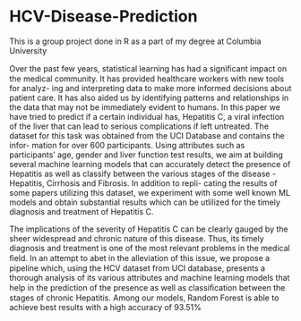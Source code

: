 # HCV-Disease-Prediction
This is a group project done in R as a part of my degree at Columbia University

Over the past few years, statistical learning has had a signiﬁcant impact on the 
medical community. It has provided healthcare workers with new tools for analyz- 
ing and interpreting data to make more informed decisions about patient care. It 
has also aided us by identifying patterns and relationships in the data that may not 
be immediately evident to humans.
In this paper we have tried to predict if a certain individual has, Hepatitis C, a viral 
infection of the liver that can lead to serious complications if left untreated. The 
dataset for this task was obtained from the UCI Database and contains the infor- 
mation for over 600 participants. Using attributes such as participants’ age, gender 
and liver function test results, we aim at building several machine learning models 
that can accurately detect the presence of Hepatitis as well as classify between the 
various stages of the disease - Hepatitis, Cirrhosis and Fibrosis. In addition to repli- 
cating the results of some papers utilizing this dataset, we experiment with some 
well known ML models and obtain substantial results which can be utlilized for the 
timely diagnosis and treatment of Hepatitis C.

The implications of the severity of Hepatitis C can be clearly gauged by the sheer widespread 
and chronic nature of this disease. Thus, its timely diagnosis and treatment is one of the most 
relevant problems in the medical ﬁeld. In an attempt to abet in the alleviation of this issue, 
we propose a pipeline which, using the HCV dataset from UCI database, presents a thorough 
analysis of its various attributes and machine learning models that help in the prediction of the 
presence as well as classiﬁcation between the stages of chronic Hepatitis. Among our models, 
Random Forest is able to achieve best results with a high accuracy of 93.51%
